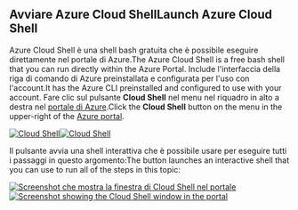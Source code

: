 ## <a name="launch-azure-cloud-shell"></a><span data-ttu-id="3b1ea-101">Avviare Azure Cloud Shell</span><span class="sxs-lookup"><span data-stu-id="3b1ea-101">Launch Azure Cloud Shell</span></span>

<span data-ttu-id="3b1ea-102">Azure Cloud Shell è una shell bash gratuita che è possibile eseguire direttamente nel portale di Azure.</span><span class="sxs-lookup"><span data-stu-id="3b1ea-102">The Azure Cloud Shell is a free bash shell that you can run directly within the Azure Portal.</span></span> <span data-ttu-id="3b1ea-103">Include l'interfaccia della riga di comando di Azure preinstallata e configurata per l'uso con l'account.</span><span class="sxs-lookup"><span data-stu-id="3b1ea-103">It has the Azure CLI preinstalled and configured to use with your account.</span></span> <span data-ttu-id="3b1ea-104">Fare clic sul pulsante **Cloud Shell** nel menu nel riquadro in alto a destra nel [portale di Azure](https://portal.azure.com).</span><span class="sxs-lookup"><span data-stu-id="3b1ea-104">Click the **Cloud Shell** button on the menu in the upper-right of the [Azure portal](https://portal.azure.com).</span></span>

<span data-ttu-id="3b1ea-105">[![Cloud Shell](../media/cloud-shell-try-it/cloud-shell-menu.png)](https://portal.azure.com)</span><span class="sxs-lookup"><span data-stu-id="3b1ea-105">[![Cloud Shell](../media/cloud-shell-try-it/cloud-shell-menu.png)](https://portal.azure.com)</span></span>

<span data-ttu-id="3b1ea-106">Il pulsante avvia una shell interattiva che è possibile usare per eseguire tutti i passaggi in questo argomento:</span><span class="sxs-lookup"><span data-stu-id="3b1ea-106">The button launches an interactive shell that you can use to run all of the steps in this topic:</span></span>

<span data-ttu-id="3b1ea-107">[![Screenshot che mostra la finestra di Cloud Shell nel portale](../media/cloud-shell-try-it/cloud-shell-safari.png)](https://portal.azure.com)</span><span class="sxs-lookup"><span data-stu-id="3b1ea-107">[![Screenshot showing the Cloud Shell window in the portal](../media/cloud-shell-try-it/cloud-shell-safari.png)](https://portal.azure.com)</span></span>